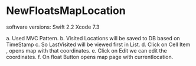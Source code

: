 # NewFloatsMapLocation


software versions:
Swift 2.2
Xcode 7.3

a. Used MVC Pattern.
b. Visited Locations will be saved to DB based on TimeStamp
c. So LastVisited will be viewed first in List.
d. Click on Cell Item , opens map with that coordinates.
e. Click on Edit we can edit the coordinates.
f. On float Button opens map page with currentlocation.
